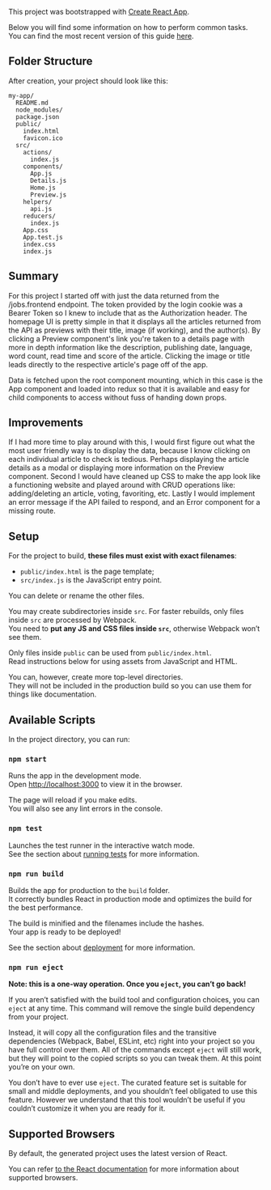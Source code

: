 This project was bootstrapped with [Create React App](https://github.com/facebookincubator/create-react-app).

Below you will find some information on how to perform common tasks.<br>
You can find the most recent version of this guide [here](https://github.com/facebookincubator/create-react-app/blob/master/packages/react-scripts/template/README.md).


## Folder Structure

After creation, your project should look like this:

```
my-app/
  README.md
  node_modules/
  package.json
  public/
    index.html
    favicon.ico
  src/
    actions/
      index.js
    components/
      App.js
      Details.js
      Home.js
      Preview.js
    helpers/
      api.js
    reducers/
      index.js
    App.css
    App.test.js
    index.css
    index.js
```

## Summary

For this project I started off with just the data returned from the /jobs.frontend endpoint.  The token provided by the login cookie was a Bearer Token so I knew to include that as the Authorization header.  The homepage UI is pretty simple in that it displays all the articles returned from the API as previews with their title, image (if working), and the author(s).  By clicking a Preview component's link you're taken to a details page with more in depth information like the description, publishing date, language, word count, read time and score of the article.  Clicking the image or title leads directly to the respective article's page off of the app.

Data is fetched upon the root component mounting, which in this case is the App component and loaded into redux so that it is available and easy for child components to access without fuss of handing down props.

## Improvements

If I had more time to play around with this, I would first figure out what the most user friendly way is to display the data, because I know clicking on each individual article to check is tedious.  Perhaps displaying the article details as a modal or displaying more information on the Preview component.  Second I would have cleaned up CSS to make the app look like a functioning website and played around with CRUD operations like: adding/deleting an article, voting, favoriting, etc.  Lastly I would implement an error message if the API failed to respond, and an Error component for a missing route.

## Setup

For the project to build, **these files must exist with exact filenames**:

* `public/index.html` is the page template;
* `src/index.js` is the JavaScript entry point.

You can delete or rename the other files.

You may create subdirectories inside `src`. For faster rebuilds, only files inside `src` are processed by Webpack.<br>
You need to **put any JS and CSS files inside `src`**, otherwise Webpack won’t see them.

Only files inside `public` can be used from `public/index.html`.<br>
Read instructions below for using assets from JavaScript and HTML.

You can, however, create more top-level directories.<br>
They will not be included in the production build so you can use them for things like documentation.

## Available Scripts

In the project directory, you can run:

### `npm start`

Runs the app in the development mode.<br>
Open [http://localhost:3000](http://localhost:3000) to view it in the browser.

The page will reload if you make edits.<br>
You will also see any lint errors in the console.

### `npm test`

Launches the test runner in the interactive watch mode.<br>
See the section about [running tests](#running-tests) for more information.

### `npm run build`

Builds the app for production to the `build` folder.<br>
It correctly bundles React in production mode and optimizes the build for the best performance.

The build is minified and the filenames include the hashes.<br>
Your app is ready to be deployed!

See the section about [deployment](#deployment) for more information.

### `npm run eject`

**Note: this is a one-way operation. Once you `eject`, you can’t go back!**

If you aren’t satisfied with the build tool and configuration choices, you can `eject` at any time. This command will remove the single build dependency from your project.

Instead, it will copy all the configuration files and the transitive dependencies (Webpack, Babel, ESLint, etc) right into your project so you have full control over them. All of the commands except `eject` will still work, but they will point to the copied scripts so you can tweak them. At this point you’re on your own.

You don’t have to ever use `eject`. The curated feature set is suitable for small and middle deployments, and you shouldn’t feel obligated to use this feature. However we understand that this tool wouldn’t be useful if you couldn’t customize it when you are ready for it.

## Supported Browsers

By default, the generated project uses the latest version of React.

You can refer [to the React documentation](https://reactjs.org/docs/react-dom.html#browser-support) for more information about supported browsers.
